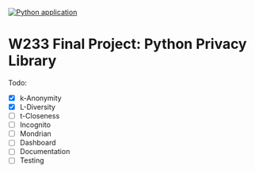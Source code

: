 [![Python application](https://github.com/CodyBurker/W233FinalProject/actions/workflows/python-app.yml/badge.svg?branch=main)](https://github.com/CodyBurker/W233FinalProject/actions/workflows/python-app.yml)
# W233 Final Project: Python Privacy Library
Todo: 
  * [x] k-Anonymity
  * [x] L-Diversity 
  * [ ] t-Closeness
  * [ ] Incognito
  * [ ] Mondrian 
  * [ ] Dashboard
  * [ ] Documentation
  * [ ] Testing
